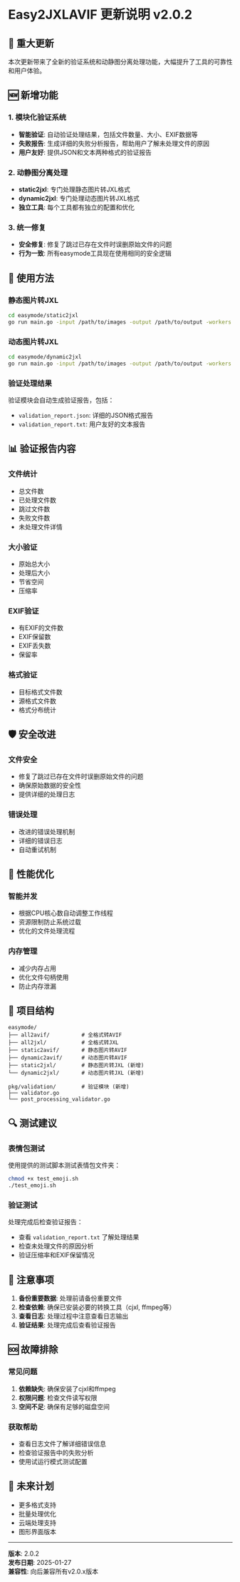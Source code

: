 # Easy2JXLAVIF 更新说明 v2.0.2

## 🎉 重大更新

本次更新带来了全新的验证系统和动静图分离处理功能，大幅提升了工具的可靠性和用户体验。

## 🆕 新增功能

### 1. 模块化验证系统
- **智能验证**: 自动验证处理结果，包括文件数量、大小、EXIF数据等
- **失败报告**: 生成详细的失败分析报告，帮助用户了解未处理文件的原因
- **用户友好**: 提供JSON和文本两种格式的验证报告

### 2. 动静图分离处理
- **static2jxl**: 专门处理静态图片转JXL格式
- **dynamic2jxl**: 专门处理动态图片转JXL格式
- **独立工具**: 每个工具都有独立的配置和优化

### 3. 统一修复
- **安全修复**: 修复了跳过已存在文件时误删原始文件的问题
- **行为一致**: 所有easymode工具现在使用相同的安全逻辑

## 🔧 使用方法

### 静态图片转JXL
```bash
cd easymode/static2jxl
go run main.go -input /path/to/images -output /path/to/output -workers 4
```

### 动态图片转JXL
```bash
cd easymode/dynamic2jxl
go run main.go -input /path/to/images -output /path/to/output -workers 4
```

### 验证处理结果
验证模块会自动生成验证报告，包括：
- `validation_report.json`: 详细的JSON格式报告
- `validation_report.txt`: 用户友好的文本报告

## 📊 验证报告内容

### 文件统计
- 总文件数
- 已处理文件数
- 跳过文件数
- 失败文件数
- 未处理文件详情

### 大小验证
- 原始总大小
- 处理后大小
- 节省空间
- 压缩率

### EXIF验证
- 有EXIF的文件数
- EXIF保留数
- EXIF丢失数
- 保留率

### 格式验证
- 目标格式文件数
- 源格式文件数
- 格式分布统计

## 🛡️ 安全改进

### 文件安全
- 修复了跳过已存在文件时误删原始文件的问题
- 确保原始数据的安全性
- 提供详细的处理日志

### 错误处理
- 改进的错误处理机制
- 详细的错误日志
- 自动重试机制

## 🚀 性能优化

### 智能并发
- 根据CPU核心数自动调整工作线程
- 资源限制防止系统过载
- 优化的文件处理流程

### 内存管理
- 减少内存占用
- 优化文件句柄使用
- 防止内存泄漏

## 📁 项目结构

```
easymode/
├── all2avif/          # 全格式转AVIF
├── all2jxl/           # 全格式转JXL
├── static2avif/       # 静态图片转AVIF
├── dynamic2avif/      # 动态图片转AVIF
├── static2jxl/        # 静态图片转JXL (新增)
└── dynamic2jxl/       # 动态图片转JXL (新增)

pkg/validation/        # 验证模块 (新增)
├── validator.go
└── post_processing_validator.go
```

## 🔍 测试建议

### 表情包测试
使用提供的测试脚本测试表情包文件夹：
```bash
chmod +x test_emoji.sh
./test_emoji.sh
```

### 验证测试
处理完成后检查验证报告：
- 查看 `validation_report.txt` 了解处理结果
- 检查未处理文件的原因分析
- 验证压缩率和EXIF保留情况

## 📝 注意事项

1. **备份重要数据**: 处理前请备份重要文件
2. **检查依赖**: 确保已安装必要的转换工具（cjxl, ffmpeg等）
3. **查看日志**: 处理过程中注意查看日志输出
4. **验证结果**: 处理完成后查看验证报告

## 🆘 故障排除

### 常见问题
1. **依赖缺失**: 确保安装了cjxl和ffmpeg
2. **权限问题**: 检查文件读写权限
3. **空间不足**: 确保有足够的磁盘空间

### 获取帮助
- 查看日志文件了解详细错误信息
- 检查验证报告中的失败分析
- 使用试运行模式测试配置

## 🎯 未来计划

- 更多格式支持
- 批量处理优化
- 云端处理支持
- 图形界面版本

---

**版本**: 2.0.2  
**发布日期**: 2025-01-27  
**兼容性**: 向后兼容所有v2.0.x版本
